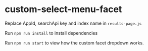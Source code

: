 # custom-select-menu-facet

Replace AppId, searchApi key and index name in `results-page.js`

Run `npm run install` to install dependencies

Run `npm run start` to view how the custom facet dropdown works.
